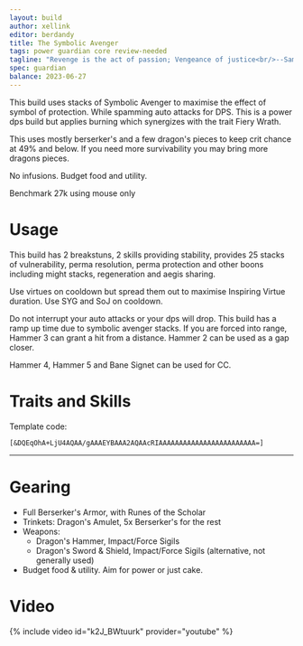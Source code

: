 ```yaml
---
layout: build
author: xellink
editor: berdandy
title: The Symbolic Avenger
tags: power guardian core review-needed
tagline: "Revenge is the act of passion; Vengeance of justice<br/>--Samuel Johnson"
spec: guardian
balance: 2023-06-27
---
```


This build uses stacks of Symbolic Avenger to maximise the effect of symbol of protection. While spamming auto attacks for DPS. This is a power dps build but applies burning which synergizes with the trait Fiery Wrath.

This uses mostly berserker's and a few dragon's pieces to keep crit chance at 49% and below. If you need more survivability you may bring more dragons pieces.

No infusions. Budget food and utility.

Benchmark 27k using mouse only

# Usage

This build has 2 breakstuns, 2 skills providing stability, provides 25 stacks of vulnerability, perma resolution, perma protection and other boons including might stacks, regeneration and aegis sharing. 

Use virtues on cooldown but spread them out to maximise Inspiring Virtue duration. Use SYG and SoJ on cooldown.

Do not interrupt your auto attacks or your dps will drop. This build has a ramp up time due to symbolic avenger stacks. If you are forced into range, Hammer 3 can grant a hit from a distance. Hammer 2 can be used as a gap closer.

Hammer 4, Hammer 5 and Bane Signet can be used for CC.

# Traits and Skills

Template code:

`[&DQEqOhA+LjU4AQAA/gAAAEYBAAA2AQAAcRIAAAAAAAAAAAAAAAAAAAAAAAA=]`

---


<div
  data-armory-embed='skills'
  data-armory-ids='9158,9093,9150,9153,30461'
>
</div>
<div
  data-armory-embed='specializations'
  data-armory-ids='42,16,46'
  data-armory-42-traits='634,653,2017'
  data-armory-16-traits='566,565,1683'
  data-armory-46-traits='624,603,612'
>
</div>

# Gearing

- Full Berserker's Armor, with Runes of the Scholar
- Trinkets: Dragon's Amulet, 5x Berserker's for the rest
- Weapons:
  - Dragon's Hammer, Impact/Force Sigils
  - Dragon's Sword & Shield, Impact/Force Sigils (alternative, not generally used)
- Budget food & utility. Aim for power or just cake.

# Video

{% include video id="k2J_BWtuurk" provider="youtube" %}
